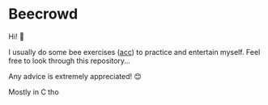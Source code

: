 # Beecrowd

Hi! 👋

I usually do some bee exercises ([acc](https://www.beecrowd.com.br/judge/pt/profile/519988)) to practice and entertain myself. Feel free to look through this repository...

Any advice is extremely appreciated! 😊

Mostly in C tho
